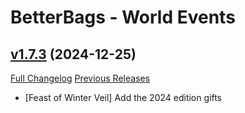 # BetterBags - World Events

## [v1.7.3](https://github.com/Zazou89/BetterBags_WorldEvents/tree/v1.7.3) (2024-12-25)
[Full Changelog](https://github.com/Zazou89/BetterBags_WorldEvents/compare/v1.7.2...v1.7.3) [Previous Releases](https://github.com/Zazou89/BetterBags_WorldEvents/releases)

- [Feast of Winter Veil] Add the 2024 edition gifts  

